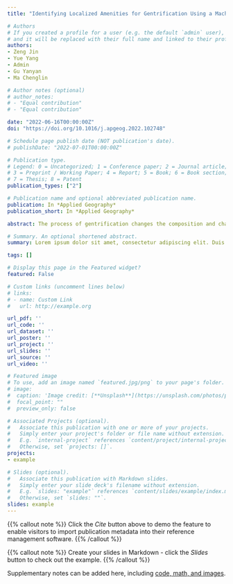 ```yaml
---
title: "Identifying Localized Amenities for Gentrification Using a Machine Learning-based Framework"

# Authors
# If you created a profile for a user (e.g. the default `admin` user), write the username (folder name) here 
# and it will be replaced with their full name and linked to their profile.
authors:
- Zeng Jin
- Yue Yang
- Admin
- Gu Yanyan
- Ma Chenglin

# Author notes (optional)
# author_notes:
# - "Equal contribution"
# - "Equal contribution"

date: "2022-06-16T00:00:00Z"
doi: "https://doi.org/10.1016/j.apgeog.2022.102748"

# Schedule page publish date (NOT publication's date).
# publishDate: "2022-07-01T00:00:00Z"

# Publication type.
# Legend: 0 = Uncategorized; 1 = Conference paper; 2 = Journal article;
# 3 = Preprint / Working Paper; 4 = Report; 5 = Book; 6 = Book section;
# 7 = Thesis; 8 = Patent
publication_types: ["2"]

# Publication name and optional abbreviated publication name.
publication: In *Applied Geography*
publication_short: In *Applied Geography*

abstract: The process of gentrification changes the composition and character of urban neighbourhoods in cities worldwide. Amenities such as art galleries, designer boutiques interact with most gentrification processes and could act as indicators for measuring gentrification. Previous literature has explored the role of amenities in gentrification, and some have found distinctive amenity landscapes in different spatial contexts. However, there is a lack of a more generalized approach for identifying gentrification-related amenities across different regions. This study proposed a machine learning-based framework to identify localized gentrification amenities. Specifically, amenities were represented by Points of Interest (POIs) and matched to the North American Industry Classification System (NAICS). Given typical gentrification neighborhoods in an area, featured amenities can be identified via a supervised gradient boosting method. The framework was applied to Shenzhen, a major Chinese city. Results showed that Shenzhen has a distinct amenity landscape in its gentrified neighborhoods; for example, bubble tea beverage shops were recognized as a dominant amenity, as well as financial institutions, digital electronics, and car-related amenities. The proposed machine learning-based framework provides a generalized approach to identifying gentrification-related amenities in different regions, and enables dynamic and fine-grained tracking of gentrification on the basis of big data.

# Summary. An optional shortened abstract.
summary: Lorem ipsum dolor sit amet, consectetur adipiscing elit. Duis posuere tellus ac convallis placerat. Proin tincidunt magna sed ex sollicitudin condimentum.

tags: []

# Display this page in the Featured widget?
featured: False

# Custom links (uncomment lines below)
# links:
# - name: Custom Link
#   url: http://example.org

url_pdf: ''
url_code: ''
url_dataset: ''
url_poster: ''
url_project: ''
url_slides: ''
url_source: ''
url_video: ''

# Featured image
# To use, add an image named `featured.jpg/png` to your page's folder. 
# image:
#  caption: 'Image credit: [**Unsplash**](https://unsplash.com/photos/pLCdAaMFLTE)'
#  focal_point: ""
#  preview_only: false

# Associated Projects (optional).
#   Associate this publication with one or more of your projects.
#   Simply enter your project's folder or file name without extension.
#   E.g. `internal-project` references `content/project/internal-project/index.md`.
#   Otherwise, set `projects: []`.
projects:
- example

# Slides (optional).
#   Associate this publication with Markdown slides.
#   Simply enter your slide deck's filename without extension.
#   E.g. `slides: "example"` references `content/slides/example/index.md`.
#   Otherwise, set `slides: ""`.
slides: example
---
```


{{% callout note %}}
Click the *Cite* button above to demo the feature to enable visitors to import publication metadata into their reference management software.
{{% /callout %}}

{{% callout note %}}
Create your slides in Markdown - click the *Slides* button to check out the example.
{{% /callout %}}

Supplementary notes can be added here, including [code, math, and images](https://wowchemy.com/docs/writing-markdown-latex/).
